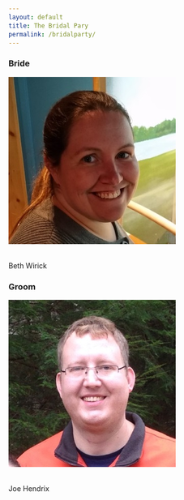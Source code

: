 ```yaml
---
layout: default
title: The Bridal Pary
permalink: /bridalparty/
---
```


<div class="bridalpartyflexcontainer">

<div class="bridalpartyflexbox">

<h3>Bride</h3>

<img src="/images/beth.jpg" class="bridalpartyphoto" />

<br />Beth Wirick

</div><div class="bridalpartyflexbox">

<h3>Groom</h3>

<img src="/images/joe.jpg" class="bridalpartyphoto" />

<br />Joe Hendrix

</div></div>